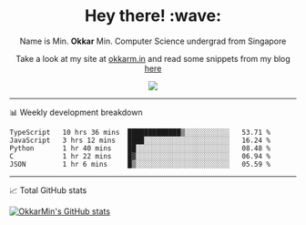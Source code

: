 <h1 align="center"> Hey there! :wave:</h1>

<p align="center">Name is Min. <strong>Okkar</strong> Min. Computer Science undergrad from Singapore</p>

<p align="center">Take a look at my site at <a href="https://okkarm.in" target="_blank">okkarm.in</a> and read some snippets from my blog <a href="https://okkarm.in/blog" target="_blank">here</a></p>

<p align="center">
  <a href="https://okkarm.in/linkedin" target='_blank'>
    <img src="https://img.shields.io/badge/linkedin-%230077B5.svg?&style=for-the-badge&logo=linkedin&logoColor=white" />
  </a>
 </p>

---

📊 Weekly development breakdown

<!--START_SECTION:waka-->
```text
TypeScript   10 hrs 36 mins  █████████████▒░░░░░░░░░░░   53.71 % 
JavaScript   3 hrs 12 mins   ████░░░░░░░░░░░░░░░░░░░░░   16.24 % 
Python       1 hr 40 mins    ██░░░░░░░░░░░░░░░░░░░░░░░   08.48 % 
C            1 hr 22 mins    █▓░░░░░░░░░░░░░░░░░░░░░░░   06.94 % 
JSON         1 hr 6 mins     █▒░░░░░░░░░░░░░░░░░░░░░░░   05.59 % 
```
<!--END_SECTION:waka-->

---

📈 Total GitHub stats

<p>
  <a href="https://github.com/OkkarMin"><img src="https://github-readme-stats.vercel.app/api?username=OkkarMin&hide_border=true&show_icons=true&theme=graywhite" alt="OkkarMin's GitHub stats"></a>
</p>
